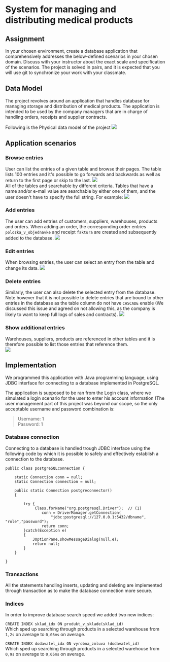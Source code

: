 # System for managing and distributing medical products

## Assignment
In your chosen environment, create a database application that comprehensively addresses the below-defined scenarios in your chosen domain. Discuss with your instructor about the exact scale and specification of the scenarios. The project is solved in pairs, and it is expected that you will use git to synchronize your work with your classmate.

## Data Model
The project revolves around an application that handles database for managing storage and distribution of medical products. The application is intended to be used by the company managers that are in charge of handling orders, receipts and supplier contracts.

Following is the Physical data model of the project
![](img/diagram.png)<br />

## Application scenarios

### Browse entries
User can list the entries of a given table and browse their pages. The table lists 100 entries and it's possible to go forwards and backwards as well as return to the first page or skip to the last.
![](img/browse.png)<br/>
All of the tables and searchable by different criteria. Tables that have a name and/or e-mail value are searchable by either one of them, and the user doesn't have to specify the full string. For example:
![](img/search.png)<br/>

### Add entries
The user can add entries of customers, suppliers, warehouses, products and orders. When adding an order, the corresponding order entries ```polozka_v_objednavke``` and receipt ```faktura``` are created and subsequently added to the database. 
![](img/add.png)<br/>

### Edit entries
When browsing entries, the user can select an entry from the table and change its data. 
![](img/edit.png)<br/>

### Delete entries
Similarly, the user can also delete the selected entry from the database. Note however that it is not possible to delete entries that are bound to other entries in the database as the table column do not have ```CASCADE``` enable (We discussed this issue and agreed on not allowing this, as the company is likely to want to keep full logs of sales and contracts).
![](img/delete)<br/>

### Show additional entries
Warehouses, suppliers, products are referenced in other tables and it is therefore possible to list those entries that reference them.  
![](img/showMore.png)<br/> 

## Implementation

We programmed this application with Java programming language, using JDBC interface for connecting to a database implemented in PostgreSQL. 

The application is supposed to be ran from the Login class, where we simulated a login scenario for the user to enter his account information (The user management part of this project was beyond our scope, so the only acceptable username and password combination is:
> Username: 1<br/>
> Password: 1

### Database connection
Connecting to a database is handled trough JDBC interface using the following code by which it is possible to safely and effectively establish a connection to the database.
```
public class postgreSQLconnection {
	
	static Connection conn = null;
	static Connection connection = null;
	
	public static Connection postgreconnector()
	{

		try {
			 Class.forName("org.postgresql.Driver");  // (1)
				conn = DriverManager.getConnection(
					"jdbc:postgresql://127.0.0.1:5432/dbname", "role","password");
				return conn;
		}catch(Exception e)
		{
			JOptionPane.showMessageDialog(null,e);
			return null;
		}	
	}

} 
```

### Transactions
All the statements handling inserts, updating and deleting are implemented through transaction as to make the database connection more secure.


### Indices
In order to improve database search speed we added two new indices:

```CREATE INDEX sklad_idx ON produkt_v_sklade(sklad_id)```<br/>
Which sped up searching through products in a selected warehouse from ```1,2s``` on average to ```0,05ms``` on average.

```CREATE INDEX dodavatel_idx ON vyrobna_zmluva (dodavatel_id)```<br/>
Which sped up searching through products in a selected warehouse from ```0,9s``` on average to ```0,05ms``` on average.

## 